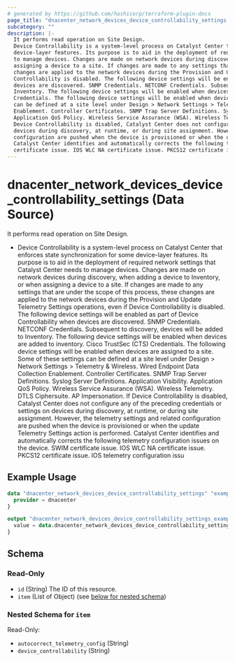 ```yaml
---
# generated by https://github.com/hashicorp/terraform-plugin-docs
page_title: "dnacenter_network_devices_device_controllability_settings Data Source - terraform-provider-dnacenter"
subcategory: ""
description: |-
  It performs read operation on Site Design.
  Device Controllability is a system-level process on Catalyst Center that enforces state synchronization for some
  device-layer features. Its purpose is to aid in the deployment of required network settings that Catalyst Center needs
  to manage devices. Changes are made on network devices during discovery, when adding a device to Inventory, or when
  assigning a device to a site. If changes are made to any settings that are under the scope of this process, these
  changes are applied to the network devices during the Provision and Update Telemetry Settings operations, even if Device
  Controllability is disabled. The following device settings will be enabled as part of Device Controllability when
  devices are discovered. SNMP Credentials. NETCONF Credentials. Subsequent to discovery, devices will be added to
  Inventory. The following device settings will be enabled when devices are added to inventory. Cisco TrustSec (CTS)
  Credentials. The following device settings will be enabled when devices are assigned to a site. Some of these settings
  can be defined at a site level under Design > Network Settings > Telemetry & Wireless. Wired Endpoint Data Collection
  Enablement. Controller Certificates. SNMP Trap Server Definitions. Syslog Server Definitions. Application Visibility.
  Application QoS Policy. Wireless Service Assurance (WSA). Wireless Telemetry. DTLS Ciphersuite. AP Impersonation. If
  Device Controllability is disabled, Catalyst Center does not configure any of the preceding credentials or settings on
  devices during discovery, at runtime, or during site assignment. However, the telemetry settings and related
  configuration are pushed when the device is provisioned or when the update Telemetry Settings action is performed.
  Catalyst Center identifies and automatically corrects the following telemetry configuration issues on the device. SWIM
  certificate issue. IOS WLC NA certificate issue. PKCS12 certificate issue. IOS telemetry configuration issu
---
```


# dnacenter_network_devices_device_controllability_settings (Data Source)

It performs read operation on Site Design.

- Device Controllability is a system-level process on Catalyst Center that enforces state synchronization for some
device-layer features. Its purpose is to aid in the deployment of required network settings that Catalyst Center needs
to manage devices. Changes are made on network devices during discovery, when adding a device to Inventory, or when
assigning a device to a site. If changes are made to any settings that are under the scope of this process, these
changes are applied to the network devices during the Provision and Update Telemetry Settings operations, even if Device
Controllability is disabled. The following device settings will be enabled as part of Device Controllability when
devices are discovered. SNMP Credentials. NETCONF Credentials. Subsequent to discovery, devices will be added to
Inventory. The following device settings will be enabled when devices are added to inventory. Cisco TrustSec (CTS)
Credentials. The following device settings will be enabled when devices are assigned to a site. Some of these settings
can be defined at a site level under Design > Network Settings > Telemetry & Wireless. Wired Endpoint Data Collection
Enablement. Controller Certificates. SNMP Trap Server Definitions. Syslog Server Definitions. Application Visibility.
Application QoS Policy. Wireless Service Assurance (WSA). Wireless Telemetry. DTLS Ciphersuite. AP Impersonation. If
Device Controllability is disabled, Catalyst Center does not configure any of the preceding credentials or settings on
devices during discovery, at runtime, or during site assignment. However, the telemetry settings and related
configuration are pushed when the device is provisioned or when the update Telemetry Settings action is performed.
Catalyst Center identifies and automatically corrects the following telemetry configuration issues on the device. SWIM
certificate issue. IOS WLC NA certificate issue. PKCS12 certificate issue. IOS telemetry configuration issu

## Example Usage

```terraform
data "dnacenter_network_devices_device_controllability_settings" "example" {
  provider = dnacenter
}

output "dnacenter_network_devices_device_controllability_settings_example" {
  value = data.dnacenter_network_devices_device_controllability_settings.example.item
}
```

<!-- schema generated by tfplugindocs -->
## Schema

### Read-Only

- `id` (String) The ID of this resource.
- `item` (List of Object) (see [below for nested schema](#nestedatt--item))

<a id="nestedatt--item"></a>
### Nested Schema for `item`

Read-Only:

- `autocorrect_telemetry_config` (String)
- `device_controllability` (String)
